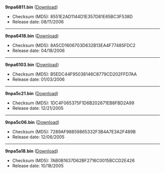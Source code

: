 **9npa6811.bin** ([Download](6811%20(Latest)/9npa6811.bin))
* Checksum (MD5): 8551E2AD1144D1E357D81E65BC3F538D
* Release date: 08/11/2006
***
**9npa6418.bin** ([Download](6418/9npa6418.bin))
* Checksum (MD5): 8A5CD1606703D632B13EA4F77485FDC2
* Release date: 04/18/2006
***
**9npa6103.bin** ([Download](6103/9npa6103.bin))
* Checksum (MD5): B5EDC44F95038146C8779CD202FFD7AA
* Release date: 01/03/2006
***
**9npa5c21.bin** ([Download](5c21/9npa5c21.bin))
* Checksum (MD5): 1DC4F065375F1D6B202671EB8FBD2A99
* Release date: 12/21/2005
***
**9npa5c06.bin** ([Download](5c06/9npa5c06.bin))
* Checksum (MD5): 7289AF98859865332F3B4A7E3A2F489B
* Release date: 12/06/2005
***
**9npa5a18.bin** ([Download](5a18/9npa5a18.bin))
* Checksum (MD5): 7AB0B1637D62BF2716C0015BCCD2E426
* Release date: 10/18/2005